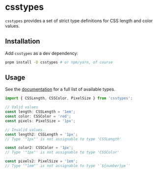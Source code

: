# csstypes

`csstypes` provides a set of strict type definitions for CSS length and color values.

## Installation

Add `csstypes` as a dev dependency:

```sh
pnpm install -D csstypes # or npm/yarn, of course
```

## Usage

See the [documentation](https://slingshot.github.io/csstypes/) for a full list of available types.

```typescript
import { CSSLength, CSSColor, PixelSize } from 'csstypes';

// Valid values
const length: CSSLength = '1em';
const color: CSSColor = 'red';
const pixels: PixelSize = '1px';

// Invalid values
const length2: CSSLength = '1px';
// Type '"1px"' is not assignable to type 'CSSLength'

const color2: CSSColor = '1px';
// Type '"1px"' is not assignable to type 'CSSColor'

const pixels2: PixelSize = '1em';
// Type '"1em"' is not assignable to type '`${number}px`'
```
